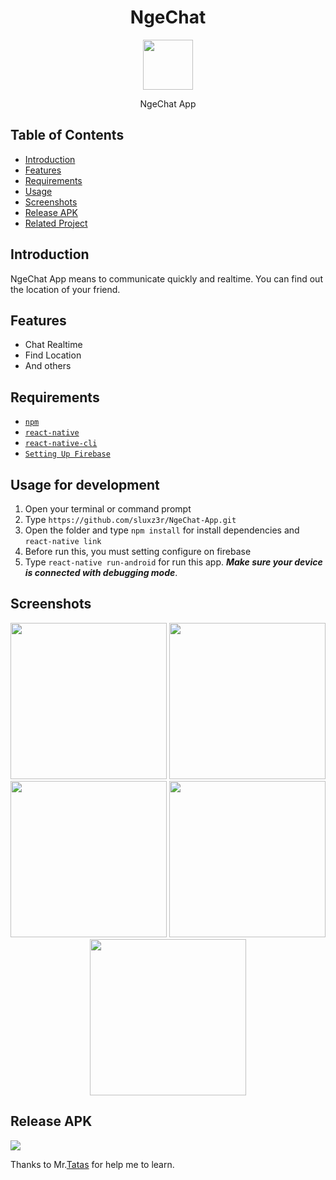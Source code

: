 <h1 align='center'>NgeChat</h1>

<p align='center'>
  <a href='https://github.com/sluxz3r/NgeChat-App.git'>
  <img width=80 src='https://res.cloudinary.com/dbhwvh1mf/image/upload/v1567231433/wa/web_hi_res_512_lig6xi.png' />
  </a>
</p>
<p align='center'>NgeChat App</p>

## Table of Contents

- [Introduction](#introduction)
- [Features](#features)
- [Requirements](#requirements)
- [Usage](#usage-for-development)
- [Screenshots](#screenshots)
- [Release APK](#release-apk)
- [Related Project](#related-project-backend)

## Introduction
NgeChat App means to communicate quickly and realtime. You can find out the location of your friend.

## Features
* Chat Realtime
* Find Location
* And others

## Requirements
* [`npm`](https://www.npmjs.com/get-npm)
* [`react-native`](https://facebook.github.io/react-native/docs/getting-started)
* [`react-native-cli`](https://facebook.github.io/react-native/docs/getting-started)
* [`Setting Up Firebase`](https://firebase.google.com/)

## Usage for development
1. Open your terminal or command prompt
2. Type `https://github.com/sluxz3r/NgeChat-App.git`
3. Open the folder and type `npm install` for install dependencies and `react-native link`
4. Before run this, you must setting configure on firebase 
5. Type `react-native run-android` for run this app. ***Make sure your device is connected with debugging mode***.

## Screenshots
<div align="center">
    <img width="250" src="https://res.cloudinary.com/dbhwvh1mf/image/upload/v1567231824/wa/WhatsApp_Image_2019-08-31_at_12.33.30_xcurx1.jpg">    
    <img width="250" src="https://res.cloudinary.com/dbhwvh1mf/image/upload/v1567233023/wa/register_nrhkvv.gif">
    <img width="250" src="https://res.cloudinary.com/dbhwvh1mf/image/upload/v1567233154/wa/login_xzjndv.gif">
    <img width="250" src="https://res.cloudinary.com/dbhwvh1mf/image/upload/v1567233393/wa/home_zyoqj2.gif">
    <img width="250" src="https://res.cloudinary.com/dbhwvh1mf/image/upload/v1567233067/wa/logout_wd8ds3.gif">
</div>

## Release APK
<a href="https://www.mediafire.com/file/5mpangfuip5kc7s/ngechaattt-arieazhari.apk/file">
  <img src="https://img.shields.io/badge/Download%20on%20the-mediafire-blue.svg?style=popout&logo="/>
</a>


Thanks to Mr.[Tatas](https://github.com/tatasfachrul) for help me to learn.
